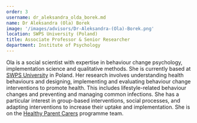 ```yaml
---
order: 3
username: dr_aleksandra_olda_borek.md
name: Dr Aleksandra (Ola) Borek
image: '/images/advisors/Dr-Aleksandra-(Ola)-Borek.png'
location: SWPS University (Poland)
title: Associate Professor & Senior Researcher
department: Institute of Psychology
---
```


Ola is a social scientist with expertise in behaviour change psychology, implementation science and qualitative methods. She is currently based at [SWPS University](https://english.swps.pl/aleksandra-borek?_gl=1*1vyalqm*_gcl_au*MTY2NjI4MjE1NC4xNzQ3Mzg0OTY3*_ga*NjEzNzYxNDUxLjE3NDczODQ0NDM.*_ga_WD92PFT6KH*czE3NDc5MDM5ODckbzIkZzEkdDE3NDc5MDQyNzIkajYwJGwwJGgwJGRmTkEzNV92SUhacURMVmZqa2pZR2VvMHZPY0xNOUE3M2lR) in Poland. Her research involves understanding health behaviours and designing, implementing and evaluating behaviour change interventions to promote health. This includes lifestyle-related behaviour changes and preventing and managing common infections. She has a particular interest in group-based interventions, social processes, and adapting interventions to increase their uptake and implementation. She is on the [Healthy Parent Carers](https://healthyparentcarers.org/) programme team. 
